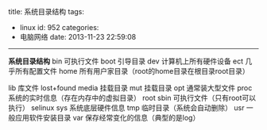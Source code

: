 title: 系统目录结构
tags:
  - linux
id: 952
categories:
  - 电脑网络
date: 2013-11-23 22:59:08
---

**系统目录结构**
bin 可执行文件
boot 引导目录
dev 计算机上所有硬件设备
ect 几乎所有配置文件
home 所有用户家目录（root的home目录在根目录root目录）
<!--more-->
lib 库文件
lost+found
media 挂载目录
mut 挂载目录
opt 通常装大型文件
proc 系统的实时信息（存在内存中的虚拟目录）
root
sbin 可执行文件（只有root可以执行）
selinux
sys 系统底层硬件信息
tmp 临时目录（系统会自动删除）
usr 一般应用软件安装目录
var 保存经常变化的信息（典型的是log）